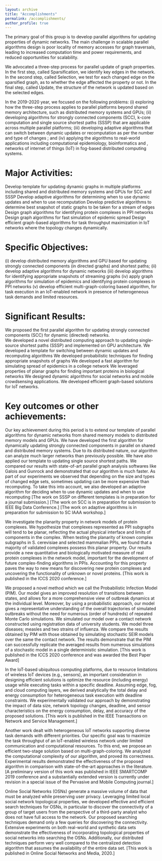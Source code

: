 ```yaml
---
layout: archive
title: "Accomplishments"
permalink: /accomplishments/
author_profile: true
---
```


The primary goal of this group is to develop parallel algorithms for updating properties of dynamic networks. The main challenge in scalable parallel algorithms design is poor locality of memory accesses for graph traversals, leading to increased computation time and power requirements, and reduced opportunities for scalability. 

We advocated a three-step process for parallel update of graph properties. In the first step, called Sparsification, we identify key edges in the network. In the second step, called Selection, we test for each changed edge on the sparsified graph, as to whether the edge affected the property or not. In the final step, called Update, the structure of the network is updated based on the selected edges.
 
In the 2019-2020 year, we focused on the following problems: (i) exploring how the three-step process applies to parallel platforms beyond shared memory architecture, such as distributed memory systems and GPUs; (ii) developing algorithms for strongly connected components (SCC), k-core computation and single source shortest paths (SSSP) that are applicable across multiple parallel platforms; (iii) developing adaptive algorithms that can switch between  dynamic updates or recomputation as per the number and type of changes ; and (iv) applying the algorithms to real-world applications including computational epidemiology, bioinformatics and , networks of internet of things (IoT) in fog-based distributed computing systems.

Major Activities:  
======

Develop template for updating dynamic graphs in multiple platforms including shared and distributed memory systems and GPUs for SCC and SSSP
Develop adaptive algorithms for determining when to use dynamic updates and when to use recomputation
Develop predictive algorithms to determine best snapshot of static graphs to be taken for a stream of edges
Design graph algorithms for identifying protein complexes in PPI networks
Design graph algorithms for fast simulation of epidemic spread 
Design efficient graph-based algorithms for task throughput maximization in IoT networks where the topology changes dynamically.
 
Specific Objectives: 
======
(i) develop distributed memory algorithms and GPU based for updating strongly connected components (in directed graphs) and shortest paths;
(ii) develop adaptive algorithms for dynamic networks
(iii) develop  algorithms for identifying appropriate snapshots of streaming graphs
(iv) apply graph algorithms for simulation of epidemics and identifying protein complexes in PPI networks
(v) develop efficient multi-graph-coloring based algorithm, for task execution in an IoT-enabled network in presence of heterogeneous task demands and limited resources. 

Significant Results: 
======
We proposed the first parallel algorithm for updating strongly connected components (SCC) for dynamic (directed) networks.  
We developed a novel distributed computing approach to updating single-source shortest paths (SSSP) and implemented on GPU architecture.
We developed a template for switching between dynamic updates and recomputing algorithms
We  developed probabilistic techniques for finding appropriate snapshots of graphs
We developed a fast algorithm for simulating spread of epidemics in a college network
We leveraged properties of planar graphs for finding important proteins in biological networks
We designed dynamic algorithms for social networks and mobile crowdsensing applications.
We developed efficient graph-based solutions for IoT networks. 

Key outcomes or other achievements: 
======


Our key achievement during this period is to extend our template of parallel algorithms for dynamic networks from shared memory models to distributed memory models and GPUs. We have developed the first algorithm for dynamically updating strongly connected components in parallel on shared and distributed memory systems. Due to its distributed nature, our algorithm can analyze much larger networks than previously possible. We have also applied our template to updating single source shortest paths. We compared our results with state-of-art parallel graph analysis softwares like Galois and Gunrock and demonstrated that our algorithm is much faster.
As part of our experiments we observed that depending on the size and types of changed edge sets, sometimes updating can be more expensive than recomputing. To take this into account, we also developed an adaptive algorithm for deciding when to use dynamic updates and when to use recomputing
[The work on SSSP on different templates is in preparation for a journal submission.]
[The work on SCC is  in preparation for submission to IEEE Big Data Conference.]
[The work on adaptive algorithms is  in preparation for submission to SC IAAA workshop.]

We investigate the planarity property in network models of protein complexes. We hypothesize that complexes represented as PPI subgraphs will tend to be planar, reflecting the actual physical interface and limits of components in the complex. When testing the planarity of known complex subgraphs in S. cerevisiae and selected mammalian PPIs, we found that a majority of validated complexes possess this planar property. Our  results provide a new quantitative and biologically motivated measure of real protein complexes in the network model, important for the development of future complex-finding algorithms in PPIs. Accounting for this property paves the way to new means for discovering new protein complexes and uncovering the functionality of unknown or novel proteins.
[This work is published in the ICCS 2020 conference.]

We proposed a novel method which we call the Probabilistic Infection Model (PIM). Our model gives an improved resolution of transitions between states, and allows for a more comprehensive view of outbreak dynamics at the individual level. Moreover, by using a probabilistic approach, our model gives a representative understanding of the overall trajectories of simulated outbreaks without the need for numerous (order of hundreds) of repeated Monte Carlo simulations.
We simulated our model over a contact network constructed using registration data of university students. We model three diseases; measles and two strains of influenza. We compare the results obtained by PIM with those obtained by simulating stochastic SEIR models over the same the contact network. The results demonstrate that the PIM can successfully replicate the averaged results from numerous simulations of a stochastic model in a single deterministic simulation.
[This work is published in the ICCS 2020 conference and was awarded the Best Paper Award]


In the IoT-based ubiquitous computing platforms, due to resource limitations of wireless IoT devices (e.g., sensors), an important consideration in designing efficient solutions is optimize the resource (including energy) usage while executing tasks within a specific deadline. Assuming edge, fog, and cloud computing layers, we derived analytically the total delay and energy consumption for heterogeneous task execution with deadline constraints. We experimentally validated our approach by demonstrating the impact of data size, network topology changes, deadline, and sensor characteristics on the energy consumption, delay, and accuracy of the proposed solutions.
[This work is published in the IEEE Transactions on Network and Service Management.]

Another work dealt with heterogeneous IoT networks supporting diverse task demands with different priorities. Our specific goal was to maximize the task throughput of an IoT-enabled wireless network  under limited communication and computational resources. To this end, we propose an efficient two-stage solution based on multi-graph-coloring. We analyzed  the computational complexity of our algorithm, and proved its correctness. Experimental results demonstrated the effectiveness of the proposed algorithm in comparison with state-of-the-art approaches in the literature.
[A preliminary version of this work was published in IEEE SMARTCOMP 2019 conference and a substantially extended version is currently under revision in a special issue of  the Pervasive and Mobile Computing journal.] 

Online Social Networks (OSNs) generate a massive volume of data that must be analyzed while preserving user privacy. Leveraging limited local social network topological properties, we developed effective and efficient search techniques for OSNs, in particular to discover the connectivity of a group of target users from the perspective of a third-party analyst who does not have full access to the network. Our proposed searching techniques demand only a few queries for discovering the connectivity. Extensive experiments on both real-world and synthetic data sets demonstrate the effectiveness of incorporating topological properties of social networks into searching the OSNs. Additionally, our distributed techniques perform very well compared to the centralized detection algorithm that assumes the availability of the entire data set.
[This work is published in Online Social Networks and Media, 2020.]
